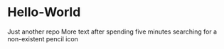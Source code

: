 # Hello-World
Just another repo
More text after spending five minutes searching for a non-existent pencil icon
